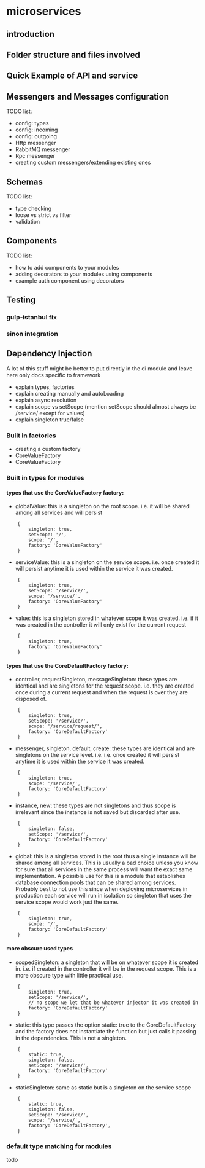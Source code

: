 # microservices

## introduction

## Folder structure and files involved

## Quick Example of API and service

## Messengers and Messages configuration
TODO list:

- config: types
- config: incoming 
- config: outgoing
- Http messenger
- RabbitMQ messenger
- Rpc messenger
- creating custom messengers/extending existing ones


## Schemas
TODO list:

- type checking
- loose vs strict vs filter
- validation

## Components
TODO list:

- how to add components to your modules
- adding decorators to your modules using components
- example auth component using decorators

## Testing

### gulp-istanbul fix

### sinon integration


## Dependency Injection
A lot of this stuff might be better to put directly in the di module and leave here only docs specific to framework

- explain types, factories
- explain creating manually and autoLoading
- explain async resolution
- explain scope vs setScope (mention setScope should almost always be /service/ except for values)
- explain singleton true/false

### Built in factories

- creating a custom factory
- CoreValueFactory
- CoreValueFactory

### Built in types for modules

#### types that use the CoreValueFactory factory:

- globalValue: this is a singleton on the root scope. i.e. it will be shared among all services and will persist
```
    {
        singleton: true,
        setScope: '/',
        scope: '/',
        factory: 'CoreValueFactory'
    }
```

- serviceValue: this is a singleton on the service scope. i.e. once created it will persist anytime it is used within the service it was created.
```
    {
        singleton: true,
        setScope: '/service/',
        scope: '/service/',
        factory: 'CoreValueFactory'
    }        
```

- value: this is a singleton stored in whatever scope it was created. i.e. if it was created in the controller it will only exist for the current request
```
    {
        singleton: true,
        factory: 'CoreValueFactory'
    }
```

#### types that use the CoreDefaultFactory factory:

- controller, requestSingleton, messageSingleton: these types are identical and are singletons for the request scope. i.e. they are created once during a current request and when the request is over they are disposed of.
```
    {
        singleton: true,
        setScope: '/service/',
        scope: '/service/request/',
        factory: 'CoreDefaultFactory'
    }
```

- messenger, singleton, default, create: these types are identical and are singletons on the service level. i.e. i.e. once created it will persist anytime it is used within the service it was created.
```
    {
        singleton: true,
        scope: '/service/',
        factory: 'CoreDefaultFactory'
    }
```

- instance, new: these types are not singletons and thus scope is irrelevant since the instance is not saved but discarded after use.
```
    {
        singleton: false,
        setScope: '/service/',
        factory: 'CoreDefaultFactory'
    }
```

- global: this is a singleton stored in the root thus a single instance will be shared among all services. This is usually a bad choice unless you know for sure that all services in the same process will want the exact same implementation. A possible use for this is a module that establishes database connection pools that can be shared among services. Probably best to not use this since when deploying microservices in production each service will run in isolation so singleton that uses the service scope would work just the same.
```
    {
        singleton: true,
        scope: '/',
        factory: 'CoreDefaultFactory'
    }
```

#### more obscure used types

- scopedSingleton: a singleton that will be on whatever scope it is created in. i.e. if created in the controller it will be in the request scope. This is a more obscure type with little practical use. 
```
    {
        singleton: true,
        setScope: '/service/',
        // no scope we let that be whatever injector it was created in
        factory: 'CoreDefaultFactory'
    }
```

- static: this type passes the option static: true to the CoreDefaultFactory and the factory does not instantiate the function but just calls it passing in the dependencies. This is not a singleton.
```
    {
        static: true,
        singleton: false,
        setScope: '/service/',
        factory: 'CoreDefaultFactory'
    }
```

- staticSingleton: same as static but is a singleton on the service scope
```
    {
        static: true,
        singleton: false,
        setScope: '/service/',
        scope: '/service/',
        factory: 'CoreDefaultFactory',
    }
```



### default type matching for modules

todo




